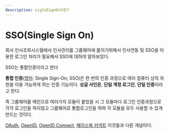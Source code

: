 ```yaml
---
description: sigleSignOn이란?
---
```


# SSO\(Single Sign On\)

  회사 인사조회시스템에서 인사관리를 그룹웨어에 붙이기위해서 인사연동 및 SSO을 이용한 로그인 처리가 필요해서 SSO에 대하여 알아보았다.

 SSO는 통합인증이라고 한다    

 **통합 인증**\([영어](https://ko.wikipedia.org/wiki/%EC%98%81%EC%96%B4): Single Sign-On; SSO\)은 한 번의 인증 과정으로 여러 컴퓨터 상의 자원을 이용 가능하게 하는 인증 기능이다. **싱글 사인온**, **단일 계정 로그인**, **단일 인증**이라고 한다.

즉  그룹웨어를 메인으로 여러가지 모듈이 붙었을 시 그 모듈마다 로그인 인증과정으로 각각 로그인을 하지않고 그룹웨어로 통합로그인을 하여 각 모듈을 모두 사용할 수 있게 만드는 것이다.

[OAuth](https://ko.wikipedia.org/wiki/OAuth), [OpenID](https://ko.wikipedia.org/wiki/OpenID), [OpenID Connect](https://ko.wikipedia.org/w/index.php?title=OpenID_Connect&action=edit&redlink=1), [페이스북 커넥트](https://ko.wikipedia.org/w/index.php?title=%ED%8E%98%EC%9D%B4%EC%8A%A4%EB%B6%81_%EC%BB%A4%EB%84%A5%ED%8A%B8&action=edit&redlink=1) 이것들과 다른 개념이다.





